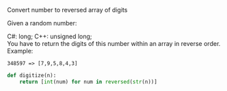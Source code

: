 Convert number to reversed array of digits

Given a random number:

C#: long;
C++: unsigned long;  
You have to return the digits of this number within an array in reverse order.  
Example:

    348597 => [7,9,5,8,4,3]

```py
def digitize(n):
    return [int(num) for num in reversed(str(n))]
```
